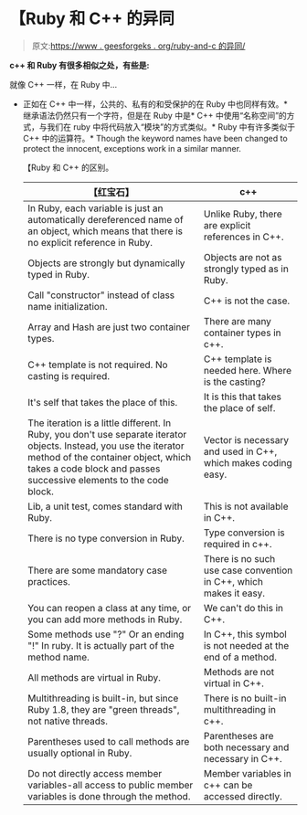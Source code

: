 # 【Ruby 和 C++ 的异同

> 原文:[https://www . geesforgeks . org/ruby-and-c 的异同/](https://www.geeksforgeeks.org/similarities-and-differences-between-ruby-and-c/)

**c++ 和 Ruby 有很多相似之处，有些是:**

就像 C++ 一样，在 Ruby 中…

*   正如在 C++ 中一样，公共的、私有的和受保护的在 Ruby 中也同样有效。*   继承语法仍然只有一个字符，但是在 Ruby 中是*   C++ 中使用“名称空间”的方式，与我们在 ruby 中将代码放入“模块”的方式类似。*   Ruby 中有许多类似于 C++ 中的运算符。*   Though the keyword names have been changed to protect the innocent, exceptions work in a similar manner.

    【Ruby 和 C++ 的区别。

    | 【红宝石】 | c++ |
    | --- | --- |
    | In Ruby, each variable is just an automatically dereferenced name of an object, which means that there is no explicit reference in Ruby. | Unlike Ruby, there are explicit references in C++. |
    | Objects are strongly but dynamically typed in Ruby. | Objects are not as strongly typed as in Ruby. |
    | Call "constructor" instead of class name initialization. | C++ is not the case. |
    | Array and Hash are just two container types. | There are many container types in c++. |
    | C++ template is not required. No casting is required. | C++ template is needed here. Where is the casting? |
    | It's self that takes the place of this. | It is this that takes the place of self. |
    | The iteration is a little different. In Ruby, you don't use separate iterator objects. Instead, you use the iterator method of the container object, which takes a code block and passes successive elements to the code block. | Vector is necessary and used in C++, which makes coding easy. |
    | Lib, a unit test, comes standard with Ruby. | This is not available in C++. |
    | There is no type conversion in Ruby. | Type conversion is required in c++. |
    | There are some mandatory case practices. | There is no such use case convention in C++, which makes it easy. |
    | You can reopen a class at any time, or you can add more methods in Ruby. | We can't do this in C++. |
    | Some methods use "?" Or an ending "!" In ruby. It is actually part of the method name. | In C++, this symbol is not needed at the end of a method. |
    | All methods are virtual in Ruby. | Methods are not virtual in C++. |
    | Multithreading is built-in, but since Ruby 1.8, they are "green threads", not native threads. | There is no built-in multithreading in c++. |
    | Parentheses used to call methods are usually optional in Ruby. | Parentheses are both necessary and necessary in C++. |
    | Do not directly access member variables-all access to public member variables is done through the method. | Member variables in c++ can be accessed directly. |